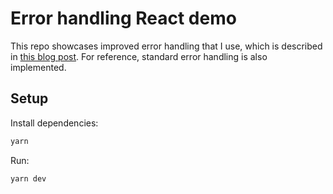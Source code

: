# Error handling React demo

This repo showcases improved error handling that I use, which is described in [this blog post](TODO). For reference, standard error handling is also implemented.

## Setup

Install dependencies:

```bash
yarn
```

Run:

```bash
yarn dev
```
